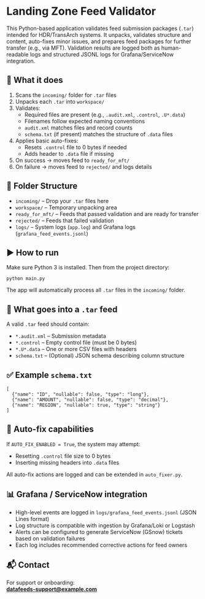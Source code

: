 # Landing Zone Feed Validator

This Python-based application validates feed submission packages (`.tar`) intended for HDR/TransArch systems. It unpacks, validates structure and content, auto-fixes minor issues, and prepares feed packages for further transfer (e.g., via MFT). Validation results are logged both as human-readable logs and structured JSONL logs for Grafana/ServiceNow integration.

## 🔧 What it does

1. Scans the `incoming/` folder for `.tar` files  
2. Unpacks each `.tar` into `workspace/`  
3. Validates:
   - Required files are present (e.g., `.audit.xml`, `.control`, `.U*.data`)
   - Filenames follow expected naming conventions
   - `audit.xml` matches files and record counts
   - `schema.txt` (if present) matches the structure of `.data` files  
4. Applies basic auto-fixes:
   - Resets `.control` file to 0 bytes if needed
   - Adds header to `.data` file if missing  
5. On success → moves feed to `ready_for_mft/`  
6. On failure → moves feed to `rejected/` and logs details  

## 📁 Folder Structure

- `incoming/` – Drop your `.tar` files here  
- `workspace/` – Temporary unpacking area  
- `ready_for_mft/` – Feeds that passed validation and are ready for transfer  
- `rejected/` – Feeds that failed validation  
- `logs/` – System logs (`app.log`) and Grafana logs (`grafana_feed_events.jsonl`)  

## ▶️ How to run

Make sure Python 3 is installed. Then from the project directory:

```
python main.py
```

The app will automatically process all `.tar` files in the `incoming/` folder.

## 📆 What goes into a `.tar` feed

A valid `.tar` feed should contain:
- `*.audit.xml` – Submission metadata  
- `*.control` – Empty control file (must be 0 bytes)  
- `*.U*.data` – One or more CSV files with headers  
- `schema.txt` – (Optional) JSON schema describing column structure  

## ✅ Example `schema.txt`

```
[
  {"name": "ID", "nullable": false, "type": "long"},
  {"name": "AMOUNT", "nullable": false, "type": "decimal"},
  {"name": "REGION", "nullable": true, "type": "string"}
]
```

## 🧐 Auto-fix capabilities

If `AUTO_FIX_ENABLED = True`, the system may attempt:
- Resetting `.control` file size to 0 bytes  
- Inserting missing headers into `.data` files  

All auto-fix actions are logged and can be extended in `auto_fixer.py`.

## 📊 Grafana / ServiceNow integration

- High-level events are logged in `logs/grafana_feed_events.jsonl` (JSON Lines format)
- Log structure is compatible with ingestion by Grafana/Loki or Logstash
- Alerts can be configured to generate ServiceNow (GSnow) tickets based on validation failures
- Each log includes recommended corrective actions for feed owners

## 📬 Contact

For support or onboarding:  
**datafeeds-support@example.com**


